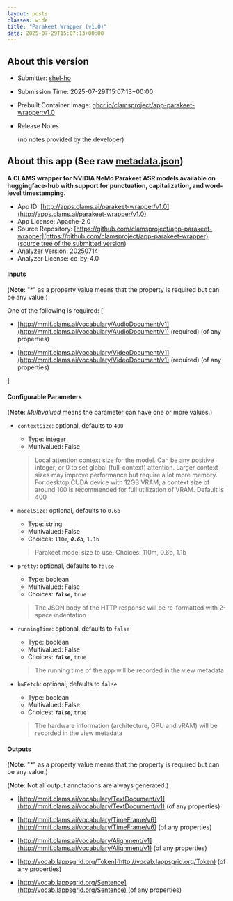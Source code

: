 ```yaml
---
layout: posts
classes: wide
title: "Parakeet Wrapper (v1.0)"
date: 2025-07-29T15:07:13+00:00
---
```

## About this version

- Submitter: [shel-ho](https://github.com/shel-ho)
- Submission Time: 2025-07-29T15:07:13+00:00
- Prebuilt Container Image: [ghcr.io/clamsproject/app-parakeet-wrapper:v1.0](https://github.com/clamsproject/app-parakeet-wrapper/pkgs/container/app-parakeet-wrapper/v1.0)
- Release Notes

    (no notes provided by the developer)

## About this app (See raw [metadata.json](metadata.json))

**A CLAMS wrapper for NVIDIA NeMo Parakeet ASR models available on huggingface-hub with support for punctuation, capitalization, and word-level timestamping.**

- App ID: [http://apps.clams.ai/parakeet-wrapper/v1.0](http://apps.clams.ai/parakeet-wrapper/v1.0)
- App License: Apache-2.0
- Source Repository: [https://github.com/clamsproject/app-parakeet-wrapper](https://github.com/clamsproject/app-parakeet-wrapper) ([source tree of the submitted version](https://github.com/clamsproject/app-parakeet-wrapper/tree/v1.0))
- Analyzer Version: 20250714
- Analyzer License: cc-by-4.0


#### Inputs
(**Note**: "*" as a property value means that the property is required but can be any value.)

One of the following is required: [
- [http://mmif.clams.ai/vocabulary/AudioDocument/v1](http://mmif.clams.ai/vocabulary/AudioDocument/v1) (required)
(of any properties)

- [http://mmif.clams.ai/vocabulary/VideoDocument/v1](http://mmif.clams.ai/vocabulary/VideoDocument/v1) (required)
(of any properties)



]


#### Configurable Parameters
(**Note**: _Multivalued_ means the parameter can have one or more values.)

- `contextSize`: optional, defaults to `400`

    - Type: integer
    - Multivalued: False


    > Local attention context size for the model. Can be any positive integer, or 0 to set global (full-context) attention. Larger context sizes may improve performance but require a lot more memory. For desktop CUDA device with 12GB VRAM, a context size of around 100 is recommended for full utilization of VRAM. Default is 400
- `modelSize`: optional, defaults to `0.6b`

    - Type: string
    - Multivalued: False
    - Choices: `110m`, **_`0.6b`_**, `1.1b`


    > Parakeet model size to use. Choices: 110m, 0.6b, 1.1b
- `pretty`: optional, defaults to `false`

    - Type: boolean
    - Multivalued: False
    - Choices: **_`false`_**, `true`


    > The JSON body of the HTTP response will be re-formatted with 2-space indentation
- `runningTime`: optional, defaults to `false`

    - Type: boolean
    - Multivalued: False
    - Choices: **_`false`_**, `true`


    > The running time of the app will be recorded in the view metadata
- `hwFetch`: optional, defaults to `false`

    - Type: boolean
    - Multivalued: False
    - Choices: **_`false`_**, `true`


    > The hardware information (architecture, GPU and vRAM) will be recorded in the view metadata


#### Outputs
(**Note**: "*" as a property value means that the property is required but can be any value.)

(**Note**: Not all output annotations are always generated.)

- [http://mmif.clams.ai/vocabulary/TextDocument/v1](http://mmif.clams.ai/vocabulary/TextDocument/v1)
(of any properties)

- [http://mmif.clams.ai/vocabulary/TimeFrame/v6](http://mmif.clams.ai/vocabulary/TimeFrame/v6)
(of any properties)

- [http://mmif.clams.ai/vocabulary/Alignment/v1](http://mmif.clams.ai/vocabulary/Alignment/v1)
(of any properties)

- [http://vocab.lappsgrid.org/Token](http://vocab.lappsgrid.org/Token)
(of any properties)

- [http://vocab.lappsgrid.org/Sentence](http://vocab.lappsgrid.org/Sentence)
(of any properties)

